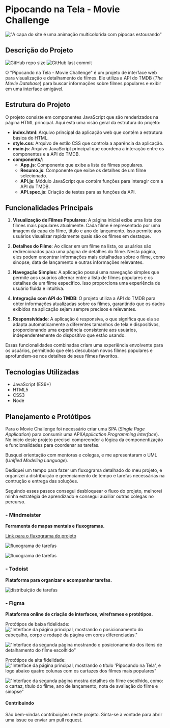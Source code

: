 # Pipocando na Tela - Movie Challenge

!["A capa do site é uma animação multicolorida com pipocas estourando"](src/assets/capaPipocando.jpg)

## Descrição do Projeto

![GitHub repo size](https://img.shields.io/github/repo-size/PVCBia/movie-challenge) ![GitHub last commit](https://img.shields.io/github/last-commit/PVCBia/movie-challenge)

O "Pipocando na Tela - Movie Challenge" é um projeto de interface web para visualização e detalhamento de filmes. Ele utiliza a API do TMDB (*The Movie Database*) para buscar informações sobre filmes populares e exibir em uma interface amigável.

## Estrutura do Projeto

O projeto consiste em componentes JavaScript que são renderizados na página HTML principal. Aqui está uma visão geral da estrutura do projeto:

- **index.html**: Arquivo principal da aplicação web que contém a estrutura básica do HTML.
- **style.css**: Arquivo de estilo CSS que controla a aparência da aplicação.
- **main.js**: Arquivo JavaScript principal que coordena a interação entre os componentes e a API do TMDB.
- **components/**:
  - **App.js**: Componente que exibe a lista de filmes populares.
  - **Resumo.js**: Componente que exibe os detalhes de um filme selecionado.
  - **API.js**: Módulo JavaScript que contém funções para interagir com a API do TMDB.
  - **API.spec.js**: Criação de testes para as funções da API.

## Funcionalidades Principais

1. **Visualização de Filmes Populares**: A página inicial exibe uma lista dos filmes mais populares atualmente. Cada filme é representado por uma imagem da capa do filme, título e ano de lançamento. Isso permite aos usuários visualizar rapidamente quais são os filmes em destaque.

2. **Detalhes do Filme**: Ao clicar em um filme na lista, os usuários são redirecionados para uma página de detalhes do filme. Nesta página, eles podem encontrar informações mais detalhadas sobre o filme, como sinopse, data de lançamento e outras informações relevantes.

3. **Navegação Simples**: A aplicação possui uma navegação simples que permite aos usuários alternar entre a lista de filmes populares e os detalhes de um filme específico. Isso proporciona uma experiência de usuário fluida e intuitiva.

4. **Integração com API do TMDB**: O projeto utiliza a API do TMDB para obter informações atualizadas sobre os filmes, garantindo que os dados exibidos na aplicação sejam sempre precisos e relevantes.

5. **Responsividade**: A aplicação é responsiva, o que significa que ela se adapta automaticamente a diferentes tamanhos de tela e dispositivos, proporcionando uma experiência consistente aos usuários, independentemente do dispositivo que estão usando.

Essas funcionalidades combinadas criam uma experiência envolvente para os usuários, permitindo que eles descubram novos filmes populares e aprofundem-se nos detalhes de seus filmes favoritos.

## Tecnologias Utilizadas

- JavaScript (ES6+)
- HTML5
- CSS3
- Node

## Planejamento e Protótipos

Para o Movie Challenge foi necessário criar uma SPA (*Single Page Application*) para consumir uma API(*Application Programming Interface*).
No início deste projeto precisei compreender a lógica da componentização e funcionalidades para coordenar as tarefas.

Busquei orientação com mentoras e colegas, e me apresentaram o UML (*Unified Modeling Language*).

Dediquei um tempo para fazer um fluxograma detalhado do meu projeto, e organizei a distribuição e gerenciamento de tempo e tarefas necessárias na contrução e entrega das soluções.

Seguindo esses passos consegui desbloquear o fluxo do projeto, melhorei minha estratégia de aprendizado e consegui auxiliar outras colegas no percurso.

### - Mindmeister

**Ferramenta de mapas mentais e fluxogramas.**

[Link para o fluxograma do projeto](https://mm.tt/app/map/3240232429?t=hQB7VKVnDd)

![fluxograma de tarefas](src/assets/mindmeister1.jpg)

![fluxograma de tarefas](src/assets/mindmeister2.jpg)

### - Todoist

**Plataforma para organizar e acompanhar tarefas.**

![distribuição de tarefas](src/assets/todoistTarefas.jpg)

### - Figma

**Plataforma online de criação de interfaces, wireframes e protótipos.**

Protótipos de baixa fidelidade:
!["Interface da página principal, mostrando o posicionamento do cabeçalho, corpo e rodapé da página em cores diferenciadas."](src/assets/prototipoApp1.jpg)

!["Interface da segunda página mostrando o posicionamento dos itens de detalhamento do filme escolhido"](src/assets/prototipoResumo1.jpg)

Protótipos de alta fidelidade:
!["Interface da página principal, mostrando o título 'Pipocando na Tela', e logo abaixo quatro colunas com os cartazes dos filmes mais populares"](src/assets/prototipoApp2.jpg)

!["Interface da segunda página mostra detalhes do filme escolhido, como: o cartaz, título do filme, ano de lançamento, nota de avaliação do filme e sinopse"](src/assets/prototipoResumo2.jpg)

#### Contribuindo

São bem-vindas contribuições neste projeto. Sinta-se à vontade para abrir uma issue ou enviar um pull request.
